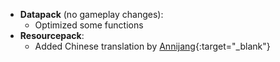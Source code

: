 
- **Datapack** (no gameplay changes):
  - Optimized some functions
- **Resourcepack**:
  - Added Chinese translation by [Annijang](https://www.planetminecraft.com/member/annijang/){:target="_blank"}